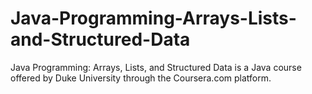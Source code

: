 # Java-Programming-Arrays-Lists-and-Structured-Data
Java Programming: Arrays, Lists, and Structured Data is a Java course offered by Duke University through the Coursera.com platform. 
